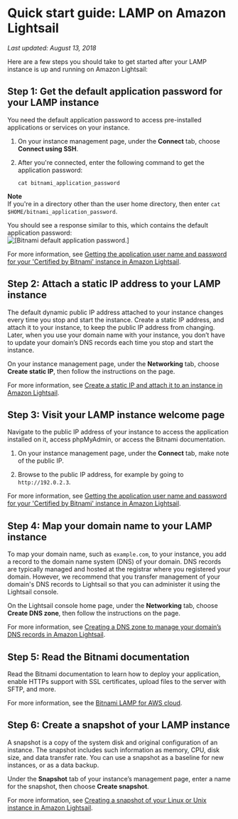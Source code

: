 # Quick start guide: LAMP on Amazon Lightsail<a name="amazon-lightsail-quick-start-guide-lamp"></a>

 *Last updated: August 13, 2018* 

Here are a few steps you should take to get started after your LAMP instance is up and running on Amazon Lightsail:

## Step 1: Get the default application password for your LAMP instance<a name="amazon-lightsail-lamp-get-the-default-user-password"></a>

You need the default application password to access pre\-installed applications or services on your instance\.

1. On your instance management page, under the **Connect** tab, choose **Connect using SSH**\.

1. After you're connected, enter the following command to get the application password:

   ```
   cat bitnami_application_password
   ```
**Note**  
If you're in a directory other than the user home directory, then enter `cat $HOME/bitnami_application_password`\.

   You should see a response similar to this, which contains the default application password:  
![\[Bitnami default application password.\]](https://d9yljz1nd5001.cloudfront.net/en_us/cdafd3c2a6d9edfefee89eda217b0068/images/amazon-lightsail-bitnami-application-password.png)

For more information, see [Getting the application user name and password for your 'Certified by Bitnami' instance in Amazon Lightsail](log-in-to-your-bitnami-application-running-on-amazon-lightsail.md)\.

## Step 2: Attach a static IP address to your LAMP instance<a name="amazon-lightsail-lamp-attach-static-ip"></a>

The default dynamic public IP address attached to your instance changes every time you stop and start the instance\. Create a static IP address, and attach it to your instance, to keep the public IP address from changing\. Later, when you use your domain name with your instance, you don’t have to update your domain’s DNS records each time you stop and start the instance\.

On your instance management page, under the **Networking** tab, choose **Create static IP**, then follow the instructions on the page\.

For more information, see [Create a static IP and attach it to an instance in Amazon Lightsail](lightsail-create-static-ip.md)\.

## Step 3: Visit your LAMP instance welcome page<a name="amazon-lightsail-lamp-sign-in"></a>

Navigate to the public IP address of your instance to access the application installed on it, access phpMyAdmin, or access the Bitnami documentation\.

1. On your instance management page, under the **Connect** tab, make note of the public IP\.

1. Browse to the public IP address, for example by going to `http://192.0.2.3`\.

For more information, see [Getting the application user name and password for your 'Certified by Bitnami' instance in Amazon Lightsail](log-in-to-your-bitnami-application-running-on-amazon-lightsail.md)\.

## Step 4: Map your domain name to your LAMP instance<a name="amazon-lightsail-lamp-map-your-domain-to-your-instance"></a>

To map your domain name, such as `example.com`, to your instance, you add a record to the domain name system \(DNS\) of your domain\. DNS records are typically managed and hosted at the registrar where you registered your domain\. However, we recommend that you transfer management of your domain's DNS records to Lightsail so that you can administer it using the Lightsail console\.

On the Lightsail console home page, under the **Networking** tab, choose **Create DNS zone**, then follow the instructions on the page\.

For more information, see [Creating a DNS zone to manage your domain’s DNS records in Amazon Lightsail](lightsail-how-to-create-dns-entry.md)\.

## Step 5: Read the Bitnami documentation<a name="amazon-lightsail-lamp-read-the-bitnami-documentation"></a>

Read the Bitnami documentation to learn how to deploy your application, enable HTTPs support with SSL certificates, upload files to the server with SFTP, and more\.

For more information, see the [Bitnami LAMP for AWS cloud](https://docs.bitnami.com/aws/infrastructure/lamp/)\.

## Step 6: Create a snapshot of your LAMP instance<a name="amazon-lightsail-lamp-create-a-snapshot"></a>

A snapshot is a copy of the system disk and original configuration of an instance\. The snapshot includes such information as memory, CPU, disk size, and data transfer rate\. You can use a snapshot as a baseline for new instances, or as a data backup\.

Under the **Snapshot** tab of your instance’s management page, enter a name for the snapshot, then choose **Create snapshot**\.

For more information, see [Creating a snapshot of your Linux or Unix instance in Amazon Lightsail](lightsail-how-to-create-a-snapshot-of-your-instance.md)\.